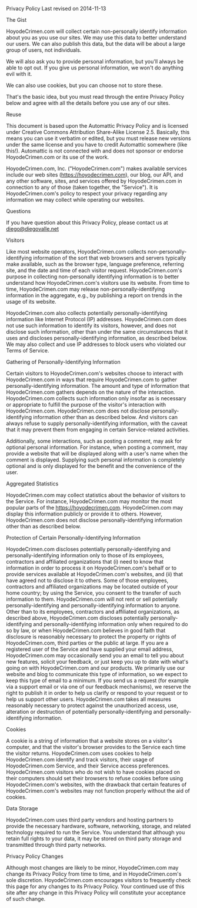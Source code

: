 Privacy Policy
Last revised on 2014-11-13

The Gist

HoyodeCrimen.com will collect certain non-personally identify information about you as you use our sites. We may use this data to better understand our users. We can also publish this data, but the data will be about a large group of users, not individuals.

We will also ask you to provide personal information, but you'll always be able to opt out. If you give us personal information, we won't do anything evil with it.

We can also use cookies, but you can choose not to store these.

That's the basic idea, but you must read through the entire Privacy Policy below and agree with all the details before you use any of our sites.

Reuse

This document is based upon the Automattic Privacy Policy and is licensed under Creative Commons Attribution Share-Alike License 2.5. Basically, this means you can use it verbatim or edited, but you must release new versions under the same license and you have to credit Automattic somewhere (like this!). Automattic is not connected with and does not sponsor or endorse HoyodeCrimen.com or its use of the work.

HoyodeCrimen.com, Inc. ("HoyodeCrimen.com") makes available services include our web sites (https://hoyodecrimen.com), our blog, our API, and any other software, sites, and services offered by HoyodeCrimen.com in connection to any of those (taken together, the "Service"). It is HoyodeCrimen.com's policy to respect your privacy regarding any information we may collect while operating our websites.

Questions

If you have question about this Privacy Policy, please contact us at diego@diegovalle.net

Visitors

Like most website operators, HoyodeCrimen.com collects non-personally-identifying information of the sort that web browsers and servers typically make available, such as the browser type, language preference, referring site, and the date and time of each visitor request. HoyodeCrimen.com's purpose in collecting non-personally identifying information is to better understand how HoyodeCrimen.com's visitors use its website. From time to time, HoyodeCrimen.com may release non-personally-identifying information in the aggregate, e.g., by publishing a report on trends in the usage of its website.

HoyodeCrimen.com also collects potentially personally-identifying information like Internet Protocol (IP) addresses. HoyodeCrimen.com does not use such information to identify its visitors, however, and does not disclose such information, other than under the same circumstances that it uses and discloses personally-identifying information, as described below. We may also collect and use IP addresses to block users who violated our Terms of Service.

Gathering of Personally-Identifying Information

Certain visitors to HoyodeCrimen.com's websites choose to interact with HoyodeCrimen.com in ways that require HoyodeCrimen.com to gather personally-identifying information. The amount and type of information that HoyodeCrimen.com gathers depends on the nature of the interaction. HoyodeCrimen.com collects such information only insofar as is necessary or appropriate to fulfill the purpose of the visitor's interaction with HoyodeCrimen.com. HoyodeCrimen.com does not disclose personally-identifying information other than as described below. And visitors can always refuse to supply personally-identifying information, with the caveat that it may prevent them from engaging in certain Service-related activities.

Additionally, some interactions, such as posting a comment, may ask for optional personal information. For instance, when posting a comment, may provide a website that will be displayed along with a user's name when the comment is displayed. Supplying such personal information is completely optional and is only displayed for the benefit and the convenience of the user.

Aggregated Statistics

HoyodeCrimen.com may collect statistics about the behavior of visitors to the Service. For instance, HoyodeCrimen.com may monitor the most popular parts of the https://hoyodecrimen.com. HoyodeCrimen.com may display this information publicly or provide it to others. However, HoyodeCrimen.com does not disclose personally-identifying information other than as described below.

Protection of Certain Personally-Identifying Information

HoyodeCrimen.com discloses potentially personally-identifying and personally-identifying information only to those of its employees, contractors and affiliated organizations that (i) need to know that information in order to process it on HoyodeCrimen.com's behalf or to provide services available at HoyodeCrimen.com's websites, and (ii) that have agreed not to disclose it to others. Some of those employees, contractors and affiliated organizations may be located outside of your home country; by using the Service, you consent to the transfer of such information to them. HoyodeCrimen.com will not rent or sell potentially personally-identifying and personally-identifying information to anyone. Other than to its employees, contractors and affiliated organizations, as described above, HoyodeCrimen.com discloses potentially personally-identifying and personally-identifying information only when required to do so by law, or when HoyodeCrimen.com believes in good faith that disclosure is reasonably necessary to protect the property or rights of HoyodeCrimen.com, third parties or the public at large. If you are a registered user of the Service and have supplied your email address, HoyodeCrimen.com may occasionally send you an email to tell you about new features, solicit your feedback, or just keep you up to date with what's going on with HoyodeCrimen.com and our products. We primarily use our website and blog to communicate this type of information, so we expect to keep this type of email to a minimum. If you send us a request (for example via a support email or via one of our feedback mechanisms), we reserve the right to publish it in order to help us clarify or respond to your request or to help us support other users. HoyodeCrimen.com takes all measures reasonably necessary to protect against the unauthorized access, use, alteration or destruction of potentially personally-identifying and personally-identifying information.

Cookies

A cookie is a string of information that a website stores on a visitor's computer, and that the visitor's browser provides to the Service each time the visitor returns. HoyodeCrimen.com uses cookies to help HoyodeCrimen.com identify and track visitors, their usage of HoyodeCrimen.com Service, and their Service access preferences. HoyodeCrimen.com visitors who do not wish to have cookies placed on their computers should set their browsers to refuse cookies before using HoyodeCrimen.com's websites, with the drawback that certain features of HoyodeCrimen.com's websites may not function properly without the aid of cookies.

Data Storage

HoyodeCrimen.com uses third party vendors and hosting partners to provide the necessary hardware, software, networking, storage, and related technology required to run the Service. You understand that although you retain full rights to your data, it may be stored on third party storage and transmitted through third party networks.

Privacy Policy Changes

Although most changes are likely to be minor, HoyodeCrimen.com may change its Privacy Policy from time to time, and in HoyodeCrimen.com's sole discretion. HoyodeCrimen.com encourages visitors to frequently check this page for any changes to its Privacy Policy. Your continued use of this site after any change in this Privacy Policy will constitute your acceptance of such change.
